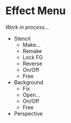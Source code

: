 # Effect Menu

_Work in process..._

- Stencil
  - Make...
  - Remake
  - Lock FG
  - Reverse
  - On/Off
  - Free
- Background
  - Fix
  - Open...
  - On/Off
  - Free
- Perspective

